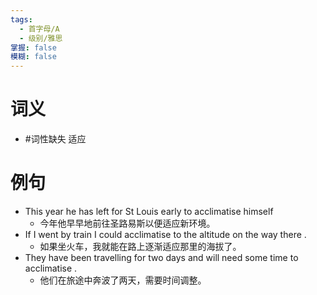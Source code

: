 ```yaml
---
tags:
  - 首字母/A
  - 级别/雅思
掌握: false
模糊: false
---
```

# 词义
- #词性缺失 适应
# 例句
- This year he has left for St Louis early to acclimatise himself
	- 今年他早早地前往圣路易斯以便适应新环境。
- If I went by train I could acclimatise to the altitude on the way there .
	- 如果坐火车，我就能在路上逐渐适应那里的海拔了。
- They have been travelling for two days and will need some time to acclimatise .
	- 他们在旅途中奔波了两天，需要时间调整。

